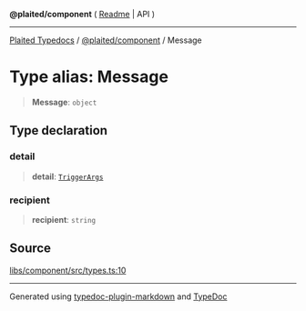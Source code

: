 **@plaited/component** ( [Readme](../README.md) \| API )

***

[Plaited Typedocs](../../../modules.md) / [@plaited/component](../modules.md) / Message

# Type alias: Message

> **Message**: `object`

## Type declaration

### detail

> **detail**: [`TriggerArgs`](../../behavioral/type-aliases/TriggerArgs.md)

### recipient

> **recipient**: `string`

## Source

[libs/component/src/types.ts:10](https://github.com/plaited/plaited/blob/d85458a/libs/component/src/types.ts#L10)

***

Generated using [typedoc-plugin-markdown](https://www.npmjs.com/package/typedoc-plugin-markdown) and [TypeDoc](https://typedoc.org/)
